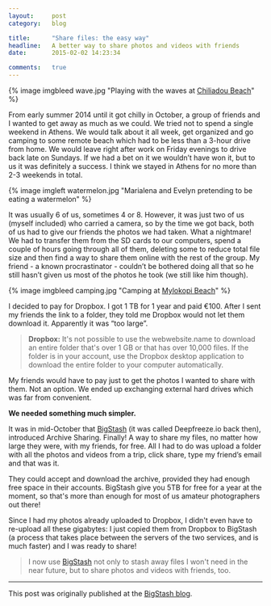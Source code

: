 ```yaml
---
layout:     post
category:   blog

title:      "Share files: the easy way"
headline:   A better way to share photos and videos with friends
date:       2015-02-02 14:23:34

comments:   true
---
```

{% image imgbleed wave.jpg "Playing with the waves at [Chiliadou Beach](http://www.greece.com/destinations/Central_Greece/Evia/Settlement/Chiliadou_Beach.html)" %}

From early summer 2014 until it got chilly in October, a group of friends and I wanted to get away as much as we could. We tried not to spend a single weekend in Athens. We would talk about it all week, get organized and go camping to some remote beach which had to be less than a 3-hour drive from home. We would leave right after work on Friday evenings to drive back late on Sundays. If we had a bet on it we wouldn’t have won it, but to us it was definitely a success. I think we stayed in Athens for no more than 2-3 weekends in total.

{% image imgleft watermelon.jpg "Marialena and Evelyn pretending to be eating a watermelon" %}

It was usually 6 of us, sometimes 4 or 8. However, it was just two of us (myself included) who carried a camera, so by the time we got back, both of us had to give our friends the photos we had taken. What a nightmare! We had to transfer them from the SD cards to our computers, spend a couple of hours going through all of them, deleting some to reduce total file size and then find a way to share them online with the rest of the group. My friend - a known procrastinator - couldn’t be bothered doing all that so he still hasn’t given us most of the photos he took (we still like him though).

{% image imgbleed camping.jpg "Camping at [Mylokopi Beach](http://www.greece.com/destinations/Peloponnese/Corinth/Beach/Mylokopi.html)" %}

I decided to pay for Dropbox. I got 1 TB for 1 year and paid €100. After I sent my friends the link to a folder, they told me Dropbox would not let them download it. Apparently it was “too large”.

> **Dropbox:** It's not possible to use the webwebsite.name to download an entire folder that's over 1 GB or that has over 10,000 files. If the folder is in your account, use the Dropbox desktop application to download the entire folder to your computer automatically.

My friends would have to pay just to get the photos I wanted to share with them. Not an option. We ended up exchanging external hard drives which was far from convenient.

**We needed something much simpler.**

It was in mid-October that [BigStash](https://www.bigstash.co/) (it was called Deepfreeze.io back then), introduced Archive Sharing. Finally! A way to share my files, no matter how large they were, with my friends, for free. All I had to do was upload a folder with all the photos and videos from a trip, click share, type my friend’s email and that was it.

They could accept and download the archive, provided they had enough free space in their accounts. BigStash give you 5TB for free for a year at the moment, so that's more than enough for most of us amateur photographers out there!

Since I had my photos already uploaded to Dropbox, I didn't even have to re-upload all these gigabytes: I just copied them from Dropbox to BigStash (a process that takes place between the servers of the two services, and is much faster) and I was ready to share!

> I now use [BigStash](https://www.bigstash.co/) not only to stash away files I won't need in the near future, but to share photos and videos with friends, too.

---

This post was originally published at the [BigStash blog](http://blog.bigstash.co/2015/02/02/a-better-way-to-share-photos-and-videos-with-friends/).
